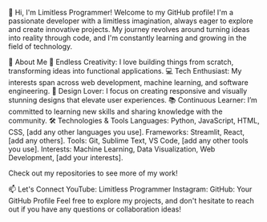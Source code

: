 👋 Hi, I'm Limitless Programmer!
Welcome to my GitHub profile! I'm a passionate developer with a limitless imagination, always eager to explore and create innovative projects. My journey revolves around turning ideas into reality through code, and I'm constantly learning and growing in the field of technology.

🚀 About Me
🌟 Endless Creativity: I love building things from scratch, transforming ideas into functional applications.
💻 Tech Enthusiast: My interests span across web development, machine learning, and software engineering.
🎨 Design Lover: I focus on creating responsive and visually stunning designs that elevate user experiences.
📚 Continuous Learner: I’m committed to learning new skills and sharing knowledge with the community.
🛠️ Technologies & Tools
Languages: Python, JavaScript, HTML, CSS, [add any other languages you use].
Frameworks: Streamlit, React, [add any others].
Tools: Git, Sublime Text, VS Code, [add any other tools you use].
Interests: Machine Learning, Data Visualization, Web Development, [add your interests].

Check out my repositories to see more of my work!

📫 Let's Connect
YouTube: Limitless Programmer
Instagram: 
GitHub: Your GitHub Profile
Feel free to explore my projects, and don't hesitate to reach out if you have any questions or collaboration ideas!
